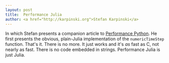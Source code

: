 ```yaml
---
layout: post
title:  Performance Julia
author: <a href="http://karpinski.org">Stefan Karpinski</a>
---
```


In which Stefan presents a companion article to [Performance Python](http://www.scipy.org/PerformancePython).
He first presents the obvious, plain-Julia implementation of the `numericTimeStep` function.
That's it.
There is no more.
It just works and it's *as* fast as C, not nearly as fast.
There is no code embedded in strings.
Performance Julia is just Julia.
